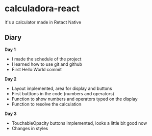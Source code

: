 # calculadora-react
It's a calculator made in Retact Native

## Diary

**Day 1**
 - I made the schedule of the project
 - I learned how to use git and github
 - First Hello World commit

**Day 2**
 - Layout implemented, area for display and buttons
 - First butttons in the code (numbers and operators)
 - Function to show numbers and operators typed on the display
 - Function to resolve the calculation

**Day 3**
  - TouchableOpacity buttons implemented, looks a little bit good now
  - Changes in styles
